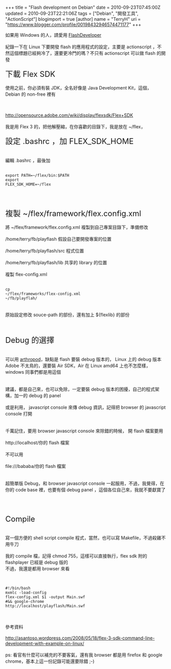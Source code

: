+++
title = "Flash development on Debian"
date = 2010-09-23T07:45:00Z
updated = 2010-09-23T22:21:06Z
tags = ["Debian", "開發工具", "ActionScript"]
blogimport = true 
[author]
	name = "TerryH"
	uri = "https://www.blogger.com/profile/00198432946574471177"
+++

如果用 Windows 的人，請愛用 <a href="http://www.flashdevelop.org/wikidocs/index.php?title=Main_Page">FlashDeveloper</a><br /><br />紀錄一下在 Linux 下要開發 flash 的應用程式的設定，主要是 actionscript ，不然這個標題已經夠冷了，還要更冷門的嗎？不只有 actionscript 可以做 flash  的開發<br /><br /><span class="Apple-style-span" style="font-size: x-large;">下載 Flex SDK </span><br /><br />使用之前，你必須有裝 JDK，全名好像是 Java Development Kit，這個，Debian 的 non-free 裡有<br /><br /><div><br /><a href="http://opensource.adobe.com/wiki/display/flexsdk/Flex+SDK">http://opensource.adobe.com/wiki/display/flexsdk/Flex+SDK</a><br /><br />我是用 Flex 3 的，把他解壓縮，在你喜歡的目錄下，我是放在 ~/flex，<br /><br /><span class="Apple-style-span" style="font-size: x-large;">設定 .bashrc ，加 FLEX_SDK_HOME</span><br /><br /><br />編輯 .bashrc ，最後加<br /><br /><code><br />export PATH=~/flex/bin:$PATH<br />export FLEX_SDK_HOME=~/flex<br /><br /></code><br /><br /><br /><span class="Apple-style-span" style="font-size: x-large;">複製 ~/flex/framework/flex.config.xml</span><br /><br />將 ~/flex/framework/flex.config.xml 複製到自己專案目錄下，準備修改<br /><br />/home/terry/fb/playflash 假設自己要開發專案的位置<br /><br />/home/terry/fb/playflash/src 程式位置<br /><br />/home/terry/fb/playflash/lib 共享的 library 的位置<br /><br />複製 flex-config.xml<br /><br /><code><br />cp ~/flex/frameworks/flex-config.xml ~/fb/playflah/<br /></code><br /><br />原始設定修改 souce-path 的部份，還有加上 ${flexlib} 的部份<br /><br /><script src="http://gist.github.com/594800.js?file=flex-config.xml"></script><br /><br /><span class="Apple-style-span" style="font-size: x-large;">Debug 的選擇</span><br /><br /><br /><div>可以用 <a href="http://arthropod.stopp.se/">arthropod</a>，缺點是 flash 要裝 debug 版本的， Linux 上的 debug 版本 Adobe 不太鳥的，還要裝 Air SDK，Air 在 Linux amd64 上也不怎麼樣，windows 同事們都是用這個<br /><br /><br />建議，都是自己來，也可以免除，一定要裝 debug 版本的困擾，自己的程式架構，加一的 debug 的 panel<br /><br />或是利用， javascript console 來傳 debug 資訊，記得把 browser 的 javascript console 打開<br /><br /><br />千萬記住，要用 browser javascript console 來除錯的時候， 開 flash 檔案要用<br /><br />http://localhost/你的 flash 檔案<br /><br />不可以用<br /><br />file:///bababa/你的 flash 檔案</div><div><br /><br /></div><div>超簡單版 Debug，和 browser javascript console 一起服用，不過，我覺得，在你的 code base 裡，也要有個 debug panel ，這個各位自己來，我就不要獻寶了</div><div><br /></div><div><script src="http://gist.github.com/594807.js?file=Debug.as"></script><br /><br /><br /><span class="Apple-style-span" style="font-size: x-large; ">Compile</span><br /><br /><br />寫一個方便的 shell script compile 程式，當然，也可以寫 Makefile，不過殺雞不用牛刀<br /><br />我的 compile 檔，記得 chmod 755，這樣可以直接執行，flex sdk 附的 flashplayer 已經是 debug 版的<br />不過，我還是都用 browser 來看<br /><br /><code><br /><br />#!/bin/bash<br />mxmlc -load-config flex-config.xml $1 -output Main.swf<br />#&amp;&amp; google-chrome http://localhost/playflash/Main.swf<br /><br /></code><br /><br />參考資料<br /><br /><a href="http://asantoso.wordpress.com/2008/05/18/flex-3-sdk-command-line-development-with-example-on-linux/">http://asantoso.wordpress.com/2008/05/18/flex-3-sdk-command-line-development-with-example-on-linux/</a><br /><br />ps: 看官有什麼可以補充的不要客氣，還有我 browser 都是用 firefox 和 google chrome，基本上這一份記錄可能還要除錯 ;-)<br /><br /><br /></div></div>
